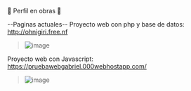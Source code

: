 🚧 Perfil en obras 🚧

--Paginas actuales--
Proyecto web con php y base de datos: 
http://ohnigiri.free.nf 
>![image](https://github.com/SkynoDore/SkynoDore/assets/40807192/eaa619be-9bf2-404e-a1fe-4023c18b26da)

Proyecto web con Javascript: 
https://pruebawebgabriel.000webhostapp.com/
>![image](https://github.com/SkynoDore/SkynoDore/assets/40807192/06b06a05-a80d-4405-95c2-a1e48d47d8a9)
